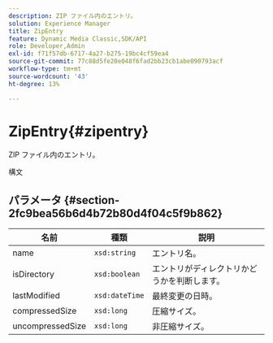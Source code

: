 ```yaml
---
description: ZIP ファイル内のエントリ。
solution: Experience Manager
title: ZipEntry
feature: Dynamic Media Classic,SDK/API
role: Developer,Admin
exl-id: f71f57db-6717-4a27-b275-19bc4cf59ea4
source-git-commit: 77c88d5fe20e048f6fad2bb23cb1abe090793acf
workflow-type: tm+mt
source-wordcount: '43'
ht-degree: 13%

---
```


# ZipEntry{#zipentry}

ZIP ファイル内のエントリ。

構文

## パラメータ {#section-2fc9bea56b6d4b72b80d4f04c5f9b862}

| 名前 | 種類 | 説明 |
|---|---|---|
| name | `xsd:string` | エントリ名。 |
| isDirectory | `xsd:boolean` | エントリがディレクトリかどうかを判断します。 |
| lastModified | `xsd:dateTime` | 最終変更の日時。 |
| compressedSize | `xsd:long` | 圧縮サイズ。 |
| uncompressedSize | `xsd:long` | 非圧縮サイズ。 |
